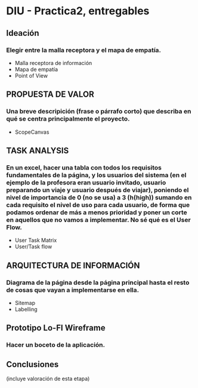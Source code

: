 # DIU - Practica2, entregables

## Ideación 
### Elegir entre  la malla receptora y el mapa de empatía.
* Malla receptora de información
* Mapa de empatía
* Point of View 


## PROPUESTA DE VALOR
### Una breve descripición (frase o párrafo corto) que describa en qué se centra principalmente el proyecto.
* ScopeCanvas


## TASK ANALYSIS
### En un excel, hacer una tabla con todos los requisitos fundamentales de la página, y los usuarios del sistema (en el ejemplo de la profesora eran usuario invitado, usuario preparando un viaje y usuario después de viajar), poniendo el nivel de importancia de 0 (no se usa) a 3 (h(high)) sumando en cada requisito el nivel de uso para cada usuario, de forma que podamos ordenar de más a menos prioridad y poner un corte en aquellos que no vamos a implementar. No sé qué es el User Flow.
* User Task Matrix 
* User/Task flow


## ARQUITECTURA DE INFORMACIÓN
### Diagrama de la página desde la página principal hasta el resto de cosas que vayan a implementarse en ella.
* Sitemap 
* Labelling 


## Prototipo Lo-FI Wireframe 
### Hacer un boceto de la aplicación.

## Conclusiones  
(incluye valoración de esta etapa)
